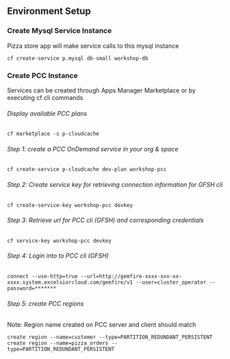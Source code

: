 ## Environment Setup

### Create Mysql Service Instance

Pizza store app will make service calls to this mysql instance

```
cf create-service p.mysql db-small workshop-db
```

### Create PCC Instance
Services can be created through Apps Manager Marketplace or by executing cf cli commands

###### Display available PCC plans

```
cf marketplace -s p-cloudcache
```

###### Step 1: create a PCC OnDemand service in your org & space

```
cf create-service p-cloudcache dev-plan workshop-pcc

```

###### Step 2: Create service key for retrieving connection information for GFSH cli

```
cf create-service-key workshop-pcc devkey
```

###### Step 3: Retrieve url for PCC cli (GFSH) and corresponding credentials 

```
cf service-key workshop-pcc devkey
```

###### Step 4: Login into to PCC cli (GFSH)

```
connect --use-http=true --url=http://gemfire-xxxx-xxx-xx-xxxx.system.excelsiorcloud.com/gemfire/v1 --user=cluster_operator --password=*******
```

###### Step 5: create PCC regions

Note: Region name created on PCC server and client should match

```
create region --name=customer --type=PARTITION_REDUNDANT_PERSISTENT
create region --name=pizza_orders --type=PARTITION_REDUNDANT_PERSISTENT
```
